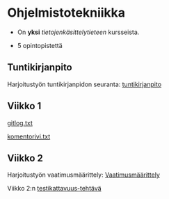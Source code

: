 # Ohjelmistotekniikka

- On **yksi** *tietojenkäsittelytieteen* kursseista.

- 5 opintopistettä

## Tuntikirjanpito
Harjoitustyön tuntikirjanpidon seuranta: [tuntikirjanpito](https://github.com/tikuisma/ot-harjoitustyo/blob/master/dokumentaatio/tuntikirjanpito.md)

## Viikko 1

[gitlog.txt](https://github.com/tikuisma/ot-harjoitustyo/blob/master/laskarit/viikko1/gitlog.txt)

[komentorivi.txt](https://github.com/tikuisma/ot-harjoitustyo/blob/master/laskarit/viikko1/komentorivi.txt)

## Viikko 2

Harjoitustyön vaatimusmäärittely: [Vaatimusmäärittely](https://github.com/tikuisma/ot-harjoitustyo/blob/master/dokumentaatio/vaatimusmaarittely.md)

Viikko 2:n [testikattavuus-tehtävä](https://github.com/tikuisma/ot-harjoitustyo/blob/master/laskarit/viikko2/laskarivk2_ss.png)


